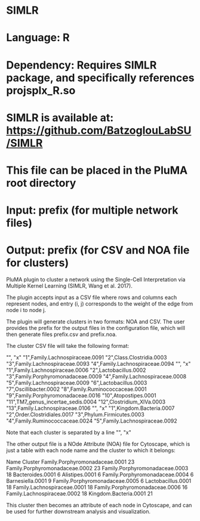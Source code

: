 # SIMLR
# Language: R
# Dependency: Requires SIMLR package, and specifically references projsplx_R.so
#             SIMLR is available at: https://github.com/BatzoglouLabSU/SIMLR
#             This file can be placed in the PluMA root directory
# Input: prefix (for multiple network files)
# Output: prefix (for CSV and NOA file for clusters) 

PluMA plugin to cluster a network using the Single-Cell Interpretation
via Multiple Kernel Learning (SIMLR, Wang et al. 2017).

The plugin accepts input as a CSV file where rows and columns each
represent nodes, and entry (i, j) corresponds to the weight of the edge
from node i to node j.

The plugin will generate clusters in two formats: NOA and CSV.  The user
provides the prefix for the output files in the configuration file, which
will then generate files prefix.csv and prefix.noa.

The cluster CSV file will take the following format: 

"",     "x"
"1",Family.Lachnospiraceae.0091
"2",Class.Clostridia.0003
"3",Family.Lachnospiraceae.0093
"4",Family.Lachnospiraceae.0094
"",     "x"
"1",Family.Lachnospiraceae.0006
"2",Lactobacillus.0002
"3",Family.Porphyromonadaceae.0009
"4",Family.Lachnospiraceae.0008
"5",Family.Lachnospiraceae.0009
"6",Lactobacillus.0003
"7",Oscillibacter.0002
"8",Family.Ruminococcaceae.0001
"9",Family.Porphyromonadaceae.0016
"10",Atopostipes.0001
"11",TM7_genus_incertae_sedis.0004
"12",Clostridium_XlVa.0003
"13",Family.Lachnospiraceae.0106
"",     "x"
"1",Kingdom.Bacteria.0007
"2",Order.Clostridiales.0017
"3",Phylum.Firmicutes.0003
"4",Family.Ruminococcaceae.0024
"5",Family.Lachnospiraceae.0092

Note that each cluster is separated by a line "", "x"

The other output file is a NOde Attribute (NOA) file for Cytoscape, which
is just a table with each node name and the cluster to which it belongs:

Name    Cluster
Family.Porphyromonadaceae.0001  23
Family.Porphyromonadaceae.0002  23
Family.Porphyromonadaceae.0003  18
Bacteroides.0001        6
Alistipes.0001  6
Family.Porphyromonadaceae.0004  6
Barnesiella.0001        9
Family.Porphyromonadaceae.0005  6
Lactobacillus.0001      18
Family.Lachnospiraceae.0001     18
Family.Porphyromonadaceae.0006  16
Family.Lachnospiraceae.0002     18
Kingdom.Bacteria.0001   21

This cluster then becomes an attribute of each node in Cytoscape,
and can be used for further downstream analysis and visualization.
